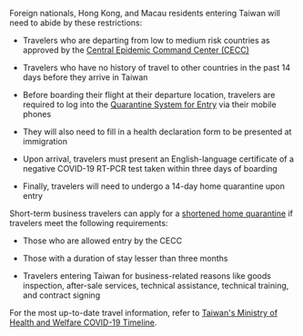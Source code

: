 Foreign nationals, Hong Kong, and Macau residents entering Taiwan will need to abide by these restrictions:

- Travelers who are departing from low to medium risk countries as approved by the [Central Epidemic Command Center (CECC)](https://www.cdc.gov.tw/En/Bulletin/Detail/pevkg6JalT40I4uB6wAWcg?typeid=158)

- Travelers who have no history of travel to other countries in the past 14 days before they arrive in Taiwan

- Before boarding their flight at their departure location, travelers are required to log into the [Quarantine System for Entry](https://hdhq.mohw.gov.tw/) via their mobile phones

- They will also need to fill in a health declaration form to be presented at immigration

- Upon arrival, travelers must present an English-language certificate of a negative COVID-19 RT-PCR test taken within three days of boarding

- Finally, travelers will need to undergo a 14-day home quarantine upon entry

Short-term business travelers can apply for a [shortened home quarantine](https://covid19.mohw.gov.tw/en/cp-4868-54558-206.html) if travelers meet the following requirements:

- Those who are allowed entry by the CECC

- Those with a duration of stay lesser than three months

- Travelers entering Taiwan for business-related reasons like goods inspection, after-sale services, technical assistance, technical training, and contract         signing

For the most up-to-date travel information, refer to [Taiwan's Ministry of Health and Welfare COVID-19 Timeline](https://covid19.mohw.gov.tw/en/sp-timeline0-206.html).
